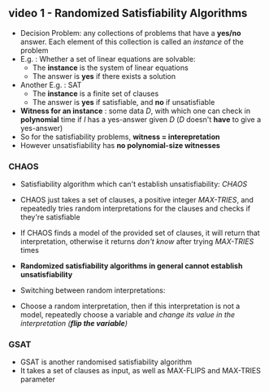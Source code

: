 ## video 1 - Randomized Satisfiability Algorithms

- Decision Problem: any collections of problems that have a **yes/no** answer. Each element of this collection is called an *instance* of the problem
- E.g. : Whether a set of linear equations are solvable:
	- The **instance** is the system of linear equations
	- The answer is **yes** if there exists a solution
- Another E.g. : SAT
	- The **instance** is a finite set of clauses
	- The answer is **yes** if satisfiable, and **no** if unsatisfiable
- **Witness for an instance** : some data $D$, with which one can check in **polynomial** time if $I$ has a yes-answer given $D$ ($D$ doesn't **have** to give a yes-answer)
- So for the satisfiability problems, **witness = interepretation**
- However unsatisfiability has **no polynomial-size witnesses**

### CHAOS
- Satisfiability algorithm which can't establish unsatisfiability: $CHAOS$
- CHAOS just takes a set of clauses, a positive integer *MAX-TRIES*, and repeatedly tries random interpretations for the clauses and checks if they're satisfiable
- If CHAOS finds a model of the provided set of clauses, it will return that interpretation, otherwise it returns *don't know* after trying *MAX-TRIES* times
- **Randomized satisfiability algorithms in general cannot establish unsatisfiability**

- Switching between random interpretations:
- Choose a random interpretation, then if this interpretation is not a model, repeatedly choose a variable and *change its value in the interpretation (**flip the variable**)*

### GSAT
- GSAT is another randomised satisfiability algorithm
- It takes a set of clauses as input, as well as  MAX-FLIPS and MAX-TRIES parameter